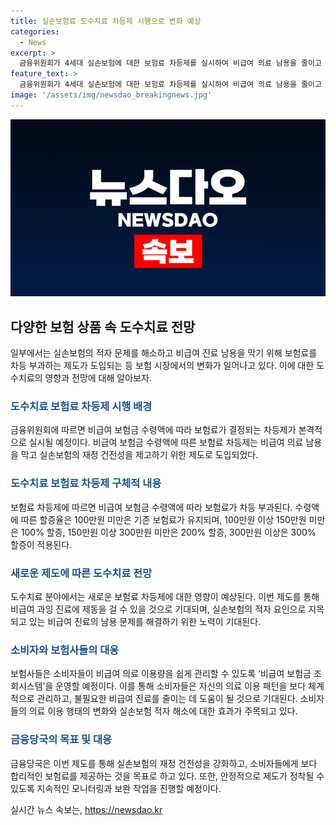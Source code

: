 ```yaml
---
title: 실손보험료 도수치료 차등제 시행으로 변화 예상
categories:
  - News
excerpt: >
  금융위원회가 4세대 실손보험에 대한 보험료 차등제를 실시하여 비급여 의료 남용을 줄이고 실손보험의 재정 건전성을 높이기 위한 노력이 진행 중이다. 이에 비급여 보험금 수령액에 따라 보험료가 결정되며, 300만 원 이상 수령 시 최대 4배까지 보험료가 인상될 수 있다. 그러나 실질적인 효과를 논하는 의견과 함께 보험사들은 비급여 보험금 조회시스템을 운영하여 소비자들이 의료 이용 패턴을 더 체계적으로 관리할 수 있도록 지원할 예정이다. 이에 따라 제도 시행의 결과와 재정 건전성 강화에 대한 효과가 주목되고, 지속적인 모니터링과 보완 작업이 진행될 예정이다.
feature_text: >
  금융위원회가 4세대 실손보험에 대한 보험료 차등제를 실시하여 비급여 의료 남용을 줄이고 실손보험의 재정 건전성을 높이기 위한 노력이 진행 중이다. 이에 비급여 보험금 수령액에 따라 보험료가 결정되며, 300만 원 이상 수령 시 최대 4배까지 보험료가 인상될 수 있다. 그러나 실질적인 효과를 논하는 의견과 함께 보험사들은 비급여 보험금 조회시스템을 운영하여 소비자들이 의료 이용 패턴을 더 체계적으로 관리할 수 있도록 지원할 예정이다. 이에 따라 제도 시행의 결과와 재정 건전성 강화에 대한 효과가 주목되고, 지속적인 모니터링과 보완 작업이 진행될 예정이다.
image: '/assets/img/newsdao_breakingnews.jpg'
---
```


<p><img src="/assets/img/newsdao_breakingnews.jpg" alt="ontimetimes 속보" /></p>

<h2 data-ke-size="size26">다양한 보험 상품 속 도수치료 전망</h2>

<p data-ke-size="size16">일부에서는 실손보험의 적자 문제를 해소하고 비급여 진료 남용을 막기 위해 보험료를 차등 부과하는 제도가 도입되는 등 보험 시장에서의 변화가 일어나고 있다. 이에 대한 도수치료의 영향과 전망에 대해 알아보자.</p>

<h3><b><span style="color: #1a5490;">도수치료 보험료 차등제 시행 배경</span></b></h3>

<p data-ke-size="size16">금융위원회에 따르면 비급여 보험금 수령액에 따라 보험료가 결정되는 차등제가 본격적으로 실시될 예정이다. 비급여 보험금 수령액에 따른 보험료 차등제는 비급여 의료 남용을 막고 실손보험의 재정 건전성을 제고하기 위한 제도로 도입되었다.</p>

<h3><b><span style="color: #1a5490;">도수치료 보험료 차등제 구체적 내용</span></b></h3>

<p data-ke-size="size16">보험료 차등제에 따르면 비급여 보험금 수령액에 따라 보험료가 차등 부과된다. 수령액에 따른 할증율은 100만원 미만은 기존 보험료가 유지되며, 100만원 이상 150만원 미만은 100% 할증, 150만원 이상 300만원 미만은 200% 할증, 300만원 이상은 300% 할증이 적용된다.</p>

<h3><b><span style="color: #1a5490;">새로운 제도에 따른 도수치료 전망</span></b></h3>

<p data-ke-size="size16">도수치료 분야에서는 새로운 보험료 차등제에 대한 영향이 예상된다. 이번 제도를 통해 비급여 과잉 진료에 제동을 걸 수 있을 것으로 기대되며, 실손보험의 적자 요인으로 지목되고 있는 비급여 진료의 남용 문제를 해결하기 위한 노력이 기대된다.</p>

<h3><b><span style="color: #1a5490;">소비자와 보험사들의 대응</span></b></h3>

<p data-ke-size="size16">보험사들은 소비자들이 비급여 의료 이용량을 쉽게 관리할 수 있도록 ‘비급여 보험금 조회시스템’을 운영할 예정이다. 이를 통해 소비자들은 자신의 의료 이용 패턴을 보다 체계적으로 관리하고, 불필요한 비급여 진료를 줄이는 데 도움이 될 것으로 기대된다. 소비자들의 의료 이용 행태의 변화와 실손보험 적자 해소에 대한 효과가 주목되고 있다.</p>

<h3><b><span style="color: #1a5490;">금융당국의 목표 및 대응</span></b></h3>

<p data-ke-size="size16">금융당국은 이번 제도를 통해 실손보험의 재정 건전성을 강화하고, 소비자들에게 보다 합리적인 보험료를 제공하는 것을 목표로 하고 있다. 또한, 안정적으로 제도가 정착될 수 있도록 지속적인 모니터링과 보완 작업을 진행할 예정이다.</p>
실시간 뉴스 속보는, <a href="https://newsdao.kr" rel="dofollow">https://newsdao.kr</a>


